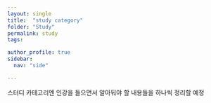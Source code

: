 ```yaml
---
layout: single
title:  "study category"
folder: "Study"
permalink: study
tags: 

author_profile: true
sidebar:
  nav: "side"

---
```


스터디 카테고리엔 인강을 들으면서 알아둬야 할 내용들을 하나씩 정리할 예정